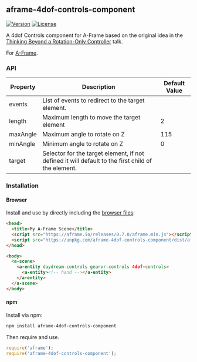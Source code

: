 ## aframe-4dof-controls-component

[![Version](http://img.shields.io/npm/v/aframe-4dof-controls-component.svg?style=flat-square)](https://npmjs.org/package/aframe-4dof-controls-component)
[![License](http://img.shields.io/npm/l/aframe-4dof-controls-component.svg?style=flat-square)](https://npmjs.org/package/aframe-4dof-controls-component)

A 4dof Controls component for A-Frame based on the original idea in the [Thinking Beyond a Rotation-Only Controller](https://www.youtube.com/watch?v=7z1xYmJPhI4) talk.

For [A-Frame](https://aframe.io).

### API

| Property | Description | Default Value |
| -------- | ----------- | ------------- |
| events         | List of events to redirect to the target element. | |
| length         | Maximum length to move the target element | 2 |
| maxAngle         | Maximum angle to rotate on Z | 115 |
| minAngle         | Minimum angle to rotate on Z | 0 |
| target         | Selector for the target element, if not defined it will default to the first child of the element. |  |

### Installation

#### Browser

Install and use by directly including the [browser files](dist):

```html
<head>
  <title>My A-Frame Scene</title>
  <script src="https://aframe.io/releases/0.7.0/aframe.min.js"></script>
  <script src="https://unpkg.com/aframe-4dof-controls-component/dist/aframe-4dof-controls-component.min.js"></script>
</head>

<body>
  <a-scene>
    <a-entity daydream-controls gearvr-controls 4dof-controls>
      <a-entity><!-- hand --></a-entity>
    </a-entity>
  </a-scene>
</body>
```

<!-- If component is accepted to the Registry, uncomment this. -->
<!--
Or with [angle](https://npmjs.com/package/angle/), you can install the proper
version of the component straight into your HTML file, respective to your
version of A-Frame:

```sh
angle install aframe-4dof-controls-component
```
-->

#### npm

Install via npm:

```bash
npm install aframe-4dof-controls-component
```

Then require and use.

```js
require('aframe');
require('aframe-4dof-controls-component');
```

